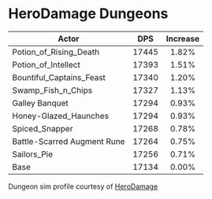# HeroDamage Dungeons
| Actor | DPS | Increase |
|---|:---:|:---:|
|Potion_of_Rising_Death|17445|1.82%|
|Potion_of_Intellect|17393|1.51%|
|Bountiful_Captains_Feast|17340|1.20%|
|Swamp_Fish_n_Chips|17327|1.13%|
|Galley Banquet|17294|0.93%|
|Honey-Glazed_Haunches|17294|0.93%|
|Spiced_Snapper|17268|0.78%|
|Battle-Scarred Augment Rune|17264|0.75%|
|Sailors_Pie|17256|0.71%|
|Base|17134|0.00%|

 Dungeon sim profile courtesy of [HeroDamage](https://www.herodamage.com/)